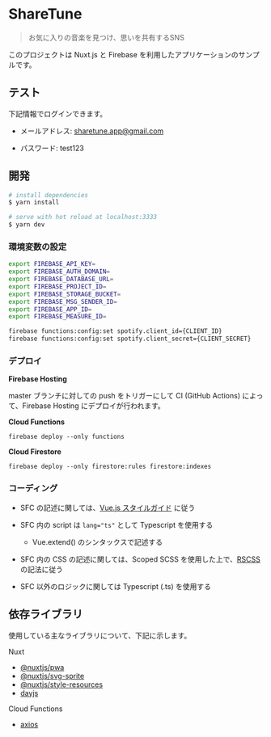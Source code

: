 # ShareTune

> お気に入りの音楽を見つけ、思いを共有するSNS

このプロジェクトは Nuxt.js と Firebase を利用したアプリケーションのサンプルです。



## テスト

下記情報でログインできます。

- メールアドレス: sharetune.app@gmail.com

- パスワード: test123 

  

## 開発

``` bash
# install dependencies
$ yarn install

# serve with hot reload at localhost:3333
$ yarn dev
```

### 環境変数の設定

``` bash
export FIREBASE_API_KEY=
export FIREBASE_AUTH_DOMAIN=
export FIREBASE_DATABASE_URL=
export FIREBASE_PROJECT_ID=
export FIREBASE_STORAGE_BUCKET=
export FIREBASE_MSG_SENDER_ID=
export FIREBASE_APP_ID=
export FIREBASE_MEASURE_ID=

firebase functions:config:set spotify.client_id={CLIENT_ID} 
firebase functions:config:set spotify.client_secret={CLIENT_SECRET}
```

### デプロイ

**Firebase Hosting**

master ブランチに対しての push をトリガーにして CI (GitHub Actions) によって、Firebase Hosting にデプロイが行われます。

**Cloud Functions**

`firebase deploy --only functions`

**Cloud Firestore**

`firebase deploy --only firestore:rules firestore:indexes`



### コーディング


- SFC の記述に関しては、[Vue.js スタイルガイド](https://jp.vuejs.org/v2/style-guide/index.html) に従う

- SFC 内の script は `lang="ts"` として Typescript を使用する
  - Vue.extend() のシンタックスで記述する

- SFC 内の CSS の記述に関しては、Scoped SCSS を使用した上で、[RSCSS](https://github.com/rstacruz/rscss/tree/master/docs) の記法に従う

- SFC 以外のロジックに関しては Typescript (.ts) を使用する

## 依存ライブラリ

使用している主なライブラリについて、下記に示します。

Nuxt 

- [@nuxtjs/pwa](https://github.com/nuxt-community/pwa-module)
- [@nuxtjs/svg-sprite](https://github.com/nuxt-community/svg-sprite-module)
- [@nuxtjs/style-resources](https://github.com/nuxt-community/style-resources-module)
- [dayjs](https://github.com/iamkun/dayjs)

Cloud Functions

- [axios](https://github.com/axios/axios)

